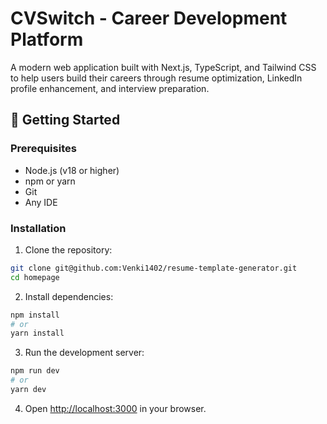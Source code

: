# CVSwitch - Career Development Platform

A modern web application built with Next.js, TypeScript, and Tailwind CSS to help users build their careers through resume optimization, LinkedIn profile enhancement, and interview preparation.

## 🚀 Getting Started

### Prerequisites
- Node.js (v18 or higher)
- npm or yarn
- Git
- Any IDE

### Installation
1. Clone the repository:
```bash
git clone git@github.com:Venki1402/resume-template-generator.git
cd homepage
```

2. Install dependencies:
```bash
npm install
# or
yarn install
```

3. Run the development server:
```bash
npm run dev
# or
yarn dev
```

4. Open [http://localhost:3000](http://localhost:3000) in your browser.
